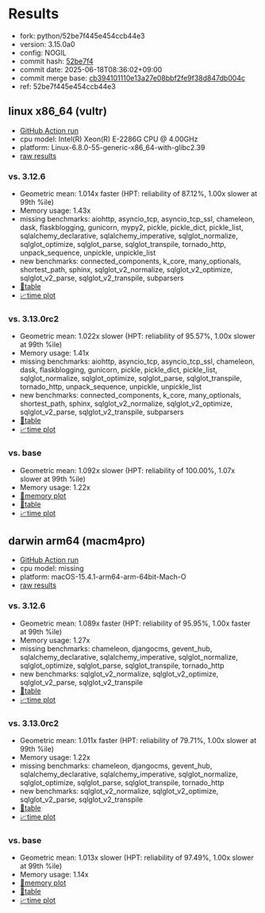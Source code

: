 # Results

- fork: python/52be7f445e454ccb44e3
- version: 3.15.0a0
- config: NOGIL
- commit hash: [52be7f4](https://github.com/python/cpython/commit/52be7f4)
- commit date: 2025-06-18T08:36:02+09:00
- commit merge base: [cb394101110e13a27e08bbf2fe9f38d847db004c](https://github.com/python/cpython/commit/cb394101110e13a27e08bbf2fe9f38d847db004c)
- ref: 52be7f445e454ccb44e3

## linux x86_64 (vultr)

- [GitHub Action run](https://github.com/facebookexperimental/free-threading-benchmarking/actions/runs/15720939817)
- cpu model: Intel(R) Xeon(R) E-2286G CPU @ 4.00GHz
- platform: Linux-6.8.0-55-generic-x86_64-with-glibc2.39
- [raw results](bm-20250618-vultr-x86_64-python-52be7f445e454ccb44e3-3.15.0a0-52be7f4.json)

### vs. 3.12.6

- Geometric mean: 1.014x faster (HPT: reliability of 87.12%, 1.00x slower at 99th %ile)
- Memory usage: 1.43x
- missing benchmarks: aiohttp, asyncio_tcp, asyncio_tcp_ssl, chameleon, dask, flaskblogging, gunicorn, mypy2, pickle, pickle_dict, pickle_list, sqlalchemy_declarative, sqlalchemy_imperative, sqlglot_normalize, sqlglot_optimize, sqlglot_parse, sqlglot_transpile, tornado_http, unpack_sequence, unpickle, unpickle_list
- new benchmarks: connected_components, k_core, many_optionals, shortest_path, sphinx, sqlglot_v2_normalize, sqlglot_v2_optimize, sqlglot_v2_parse, sqlglot_v2_transpile, subparsers
- [📄table](bm-20250618-vultr-x86_64-python-52be7f445e454ccb44e3-3.15.0a0-52be7f4-vs-3.12.6.md)
- [📈time plot](bm-20250618-vultr-x86_64-python-52be7f445e454ccb44e3-3.15.0a0-52be7f4-vs-3.12.6.svg)

### vs. 3.13.0rc2

- Geometric mean: 1.022x slower (HPT: reliability of 95.57%, 1.00x slower at 99th %ile)
- Memory usage: 1.41x
- missing benchmarks: aiohttp, asyncio_tcp, asyncio_tcp_ssl, chameleon, dask, flaskblogging, gunicorn, pickle, pickle_dict, pickle_list, sqlglot_normalize, sqlglot_optimize, sqlglot_parse, sqlglot_transpile, tornado_http, unpack_sequence, unpickle, unpickle_list
- new benchmarks: connected_components, k_core, many_optionals, shortest_path, sphinx, sqlglot_v2_normalize, sqlglot_v2_optimize, sqlglot_v2_parse, sqlglot_v2_transpile, subparsers
- [📄table](bm-20250618-vultr-x86_64-python-52be7f445e454ccb44e3-3.15.0a0-52be7f4-vs-3.13.0rc2.md)
- [📈time plot](bm-20250618-vultr-x86_64-python-52be7f445e454ccb44e3-3.15.0a0-52be7f4-vs-3.13.0rc2.svg)

### vs. base

- Geometric mean: 1.092x slower (HPT: reliability of 100.00%, 1.07x slower at 99th %ile)
- Memory usage: 1.22x
- [🧠memory plot](bm-20250618-vultr-x86_64-python-52be7f445e454ccb44e3-3.15.0a0-52be7f4-vs-base-mem.svg)
- [📄table](bm-20250618-vultr-x86_64-python-52be7f445e454ccb44e3-3.15.0a0-52be7f4-vs-base.md)
- [📈time plot](bm-20250618-vultr-x86_64-python-52be7f445e454ccb44e3-3.15.0a0-52be7f4-vs-base.svg)

## darwin arm64 (macm4pro)

- [GitHub Action run](https://github.com/facebookexperimental/free-threading-benchmarking/actions/runs/15720939817)
- cpu model: missing
- platform: macOS-15.4.1-arm64-arm-64bit-Mach-O
- [raw results](bm-20250618-macm4pro-arm64-python-52be7f445e454ccb44e3-3.15.0a0-52be7f4.json)

### vs. 3.12.6

- Geometric mean: 1.089x faster (HPT: reliability of 95.95%, 1.00x faster at 99th %ile)
- Memory usage: 1.27x
- missing benchmarks: chameleon, djangocms, gevent_hub, sqlalchemy_declarative, sqlalchemy_imperative, sqlglot_normalize, sqlglot_optimize, sqlglot_parse, sqlglot_transpile, tornado_http
- new benchmarks: sqlglot_v2_normalize, sqlglot_v2_optimize, sqlglot_v2_parse, sqlglot_v2_transpile
- [📄table](bm-20250618-macm4pro-arm64-python-52be7f445e454ccb44e3-3.15.0a0-52be7f4-vs-3.12.6.md)
- [📈time plot](bm-20250618-macm4pro-arm64-python-52be7f445e454ccb44e3-3.15.0a0-52be7f4-vs-3.12.6.svg)

### vs. 3.13.0rc2

- Geometric mean: 1.011x faster (HPT: reliability of 79.71%, 1.00x slower at 99th %ile)
- Memory usage: 1.22x
- missing benchmarks: chameleon, djangocms, gevent_hub, sqlalchemy_declarative, sqlalchemy_imperative, sqlglot_normalize, sqlglot_optimize, sqlglot_parse, sqlglot_transpile, tornado_http
- new benchmarks: sqlglot_v2_normalize, sqlglot_v2_optimize, sqlglot_v2_parse, sqlglot_v2_transpile
- [📄table](bm-20250618-macm4pro-arm64-python-52be7f445e454ccb44e3-3.15.0a0-52be7f4-vs-3.13.0rc2.md)
- [📈time plot](bm-20250618-macm4pro-arm64-python-52be7f445e454ccb44e3-3.15.0a0-52be7f4-vs-3.13.0rc2.svg)

### vs. base

- Geometric mean: 1.013x slower (HPT: reliability of 97.49%, 1.00x slower at 99th %ile)
- Memory usage: 1.14x
- [🧠memory plot](bm-20250618-macm4pro-arm64-python-52be7f445e454ccb44e3-3.15.0a0-52be7f4-vs-base-mem.svg)
- [📄table](bm-20250618-macm4pro-arm64-python-52be7f445e454ccb44e3-3.15.0a0-52be7f4-vs-base.md)
- [📈time plot](bm-20250618-macm4pro-arm64-python-52be7f445e454ccb44e3-3.15.0a0-52be7f4-vs-base.svg)


